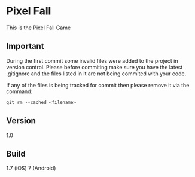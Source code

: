 # Pixel Fall
This is the Pixel Fall Game


## Important

During the first commit some invalid files were added to the project in version control.
Please before commiting make sure you have the latest .gitignore and the files listed in it are not being commited with your code.

If any of the files is being tracked for commit then please remove it via the command:

`git rm --cached <filename>`


## Version
1.0

## Build
1.7 (iOS)
7 (Android) 
